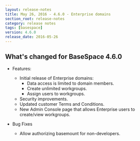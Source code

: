 ```yaml
---
layout: release-notes
title: May 26, 2016 - 4.6.0 - Enterprise domains
section_root: release-notes
category: release notes
tags: [basespace]
version: 4.6.0
release_date: 2016-05-26
---
```


## What's changed for BaseSpace 4.6.0

- Features:
  - Initial release of Enterprise domains:
    - Data access is limited to domain members.
    - Create unlimited workgroups.
    - Assign users to workgroups.
  - Security improvements.
  - Updated customer Terms and Conditions.
  - New Admin Console page that allows Enterprise users to create/view workgroups.
  
- Bug Fixes
  - Allow authorizing basemount for non-developers.

